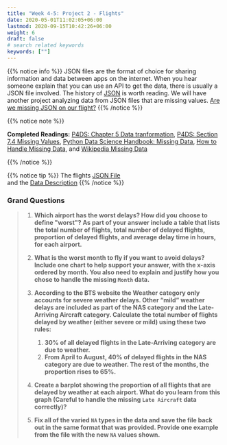 ```yaml
---
title: "Week 4-5: Project 2 - Flights"
date: 2020-05-01T11:02:05+06:00
lastmod: 2020-09-15T10:42:26+06:00
weight: 6
draft: false
# search related keywords
keywords: [""]
---
```


{{% notice info %}}
  JSON files are the format of choice for sharing information and data between apps on the internet. When you hear someone explain that you can use an API to get the data, there is usually a JSON file involved. The history of [JSON](https://blog.sqlizer.io/posts/json-history/) is worth reading.  We will have another project analyzing data from JSON files that are missing values. [Are we missing JSON on our flight?](../../projects/project-3/)
{{% /notice %}}


{{% notice note %}}

**Completed Readings:** [P4DS: Chapter 5 Data tranformation](https://byuidatascience.github.io/python4ds/transform.html), [P4DS: Section 7.4 Missing Values](https://byuidatascience.github.io/python4ds/exploratory-data-analysis.html#missing-values-2), [Python Data Science Handbook: Missing Data](https://jakevdp.github.io/PythonDataScienceHandbook/03.04-missing-values.html), [How to Handle Missing Data](https://towardsdatascience.com/how-to-handle-missing-data-8646b18db0d4), and [Wikipedia Missing Data](https://en.wikipedia.org/wiki/Missing_data)


{{% /notice %}}

{{% notice tip %}}
The flights [JSON File](https://github.com/byuidatascience/data4missing/raw/master/data-raw/flights_missing/flights_missing.json)   
 and the [Data Description](https://github.com/byuidatascience/data4missing/blob/master/data.md) 
{{% /notice %}}

### Grand Questions

> 1. __Which airport has the worst delays? How did you choose to define "worst"? As part of your answer include a table that lists the total number of flights, total number of delayed flights, proportion of delayed flights, and average delay time in hours, for each airport.__
>
> 2. __What is the worst month to fly if you want to avoid delays? Include one chart to help support your answer, with the x-axis ordered by month. You also need to explain and justify how you chose to handle the missing `Month` data.__
>
> 3. __According to the BTS website the Weather category only accounts for severe weather delays. Other “mild” weather delays are included as part of the NAS category and the Late-Arriving Aircraft category. Calculate the total number of flights delayed by weather (either severe or mild) using these two rules:__
>
>    1. __30% of all delayed flights in the Late-Arriving category are due to weather.__
>    2. __From April to August, 40% of delayed flights in the NAS category are due to weather. The rest of the months, the proportion rises to 65%.__
>
> 4. __Create a barplot showing the proportion of all flights that are delayed by weather at each airport. What do you learn from this graph (Careful to handle the missing `Late Aircraft` data correctly)?__
>
> 5. __Fix all of the varied `NA` types in the data and save the file back out in the same format that was provided. Provide one example from the file with the new `NA` values shown.__